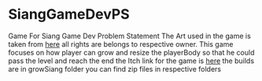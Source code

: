 # SiangGameDevPS
 Game For Siang Game Dev Problem Statement
 The Art used in the game is taken from [here](https://assetstore.unity.com/packages/2d/environments/nature-pixel-art-base-assets-free-151370)
 all rights are belongs to respective owner.
 This game focuses on how player can grow and resize the playerBody so that he could pass the level and reach the end
 the Itch link for the game is [here](https://posamokshith.itch.io/siang-grow)
 the builds are in growSiang folder you can find zip files in respective folders
